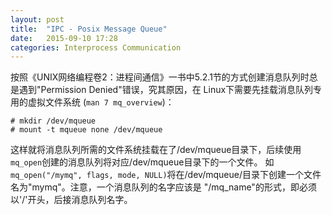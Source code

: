 ```yaml
---
layout: post
title:  "IPC - Posix Message Queue"
date:   2015-09-10 17:28
categories: Interprocess Communication
---
```


按照《UNIX网络编程卷2：进程间通信》一书中5.2.1节的方式创建消息队列时总是遇到"Permission Denied"错误，究其原因，在
Linux下需要先挂载消息队列专用的虚拟文件系统 (`man 7 mq_overview`)：

    # mkdir /dev/mqueue
    # mount -t mqueue none /dev/mqueue

这样就将消息队列所需的文件系统挂载在了/dev/mqueue目录下，后续使用`mq_open`创建的消息队列将对应/dev/mqueue目录下的一个文件。
如`mq_open("/mymq", flags, mode, NULL)`将在/dev/mqueue/目录下创建一个文件名为"mymq"。注意，一个消息队列的名字应该是
"/mq_name"的形式，即必须以'/'开头，后接消息队列名字。
